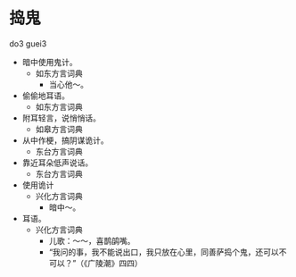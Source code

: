 # 捣鬼
do3 guei3
+ 暗中使用鬼计。
  * 如东方言词典
    - 当心他～。
+ 偷偷地耳语。
  * 如东方言词典
+ 附耳轻言，说悄悄话。
  * 如皋方言词典
+ 从中作梗，搞阴谋诡计。
  * 东台方言词典
+ 靠近耳朵低声说话。
  * 东台方言词典
+ 使用诡计
  * 兴化方言词典
    - 暗中～。
+ 耳语。
  * 兴化方言词典
    - 儿歌：～～，喜鹊鹐嘴。
    - “我问的事，我不能说出口，我只放在心里，同善萨捣个鬼，还可以不可以？”（《广陵潮》四四）
